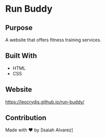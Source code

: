 # Run Buddy

## Purpose
A website that offers fitness training services.

## Built With
* HTML
* CSS

## Website
https://leocrydis.github.io/run-buddy/

## Contribution
Made with ❤️ by [Isaiah Alvarez]
